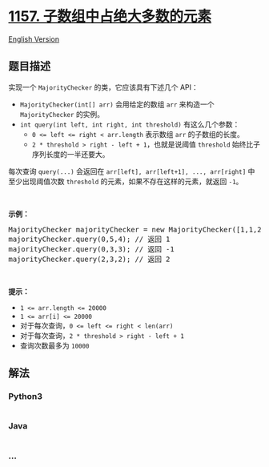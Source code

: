 # [1157. 子数组中占绝大多数的元素](https://leetcode-cn.com/problems/online-majority-element-in-subarray)

[English Version](/solution/1100-1199/1157.Online%20Majority%20Element%20In%20Subarray/README_EN.md)

## 题目描述
<!-- 这里写题目描述 -->
<p>实现一个&nbsp;<code>MajorityChecker</code>&nbsp;的类，它应该具有下述几个 API：</p>

<ul>
	<li><code>MajorityChecker(int[] arr)</code>&nbsp;会用给定的数组 <code>arr</code>&nbsp;来构造一个 <code>MajorityChecker</code> 的实例。</li>
	<li><code>int query(int left, int right, int threshold)</code>&nbsp;有这么几个参数：
	<ul>
		<li><code>0 &lt;= left&nbsp;&lt;= right&nbsp;&lt; arr.length</code> 表示数组&nbsp;<code>arr</code>&nbsp;的子数组的长度。</li>
		<li><code>2 * threshold &gt; right - left + 1</code>，也就是说阈值 <code>threshold</code>&nbsp;始终比子序列长度的一半还要大。</li>
	</ul>
	</li>
</ul>

<p>每次查询&nbsp;<code>query(...)</code>&nbsp;会返回在&nbsp;<code>arr[left], arr[left+1], ..., arr[right]</code>&nbsp;中至少出现阈值次数&nbsp;<code>threshold</code>&nbsp;的元素，如果不存在这样的元素，就返回&nbsp;<code>-1</code>。</p>

<p>&nbsp;</p>

<p><strong>示例：</strong></p>

<pre>MajorityChecker majorityChecker = new MajorityChecker([1,1,2,2,1,1]);
majorityChecker.query(0,5,4); // 返回 1
majorityChecker.query(0,3,3); // 返回 -1
majorityChecker.query(2,3,2); // 返回 2
</pre>

<p>&nbsp;</p>

<p><strong>提示：</strong></p>

<ul>
	<li><code>1 &lt;= arr.length &lt;=&nbsp;20000</code></li>
	<li><code>1 &lt;= arr[i]&nbsp;&lt;=&nbsp;20000</code></li>
	<li>对于每次查询，<code>0 &lt;= left &lt;= right &lt; len(arr)</code></li>
	<li>对于每次查询，<code>2 * threshold &gt; right - left + 1</code></li>
	<li>查询次数最多为 <code>10000</code></li>
</ul>



## 解法
<!-- 这里可写通用的实现逻辑 -->


<!-- tabs:start -->

### **Python3**
<!-- 这里可写当前语言的特殊实现逻辑 -->

```python

```

### **Java**
<!-- 这里可写当前语言的特殊实现逻辑 -->

```java

```

### **...**
```

```

<!-- tabs:end -->